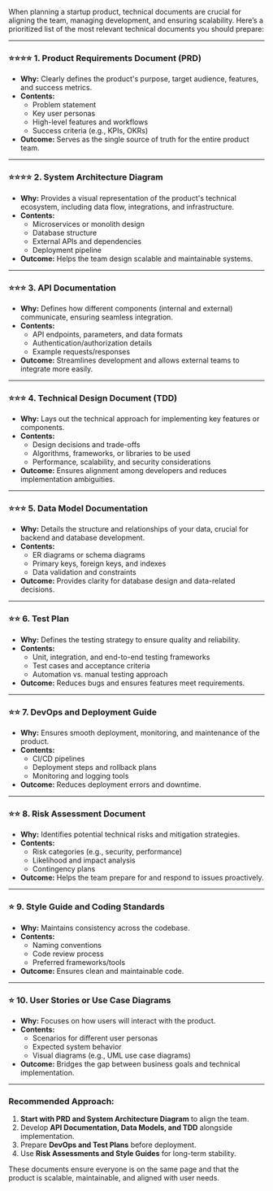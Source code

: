 When planning a startup product, technical documents are crucial for aligning the team, managing development, and ensuring scalability. Here’s a prioritized list of the most relevant technical documents you should prepare:

---

### ⭐⭐⭐⭐ **1. Product Requirements Document (PRD)**

- **Why:** Clearly defines the product's purpose, target audience, features, and success metrics.
- **Contents:**
  - Problem statement
  - Key user personas
  - High-level features and workflows
  - Success criteria (e.g., KPIs, OKRs)
- **Outcome:** Serves as the single source of truth for the entire product team.

---

### ⭐⭐⭐⭐ **2. System Architecture Diagram**

- **Why:** Provides a visual representation of the product's technical ecosystem, including data flow, integrations, and infrastructure.
- **Contents:**
  - Microservices or monolith design
  - Database structure
  - External APIs and dependencies
  - Deployment pipeline
- **Outcome:** Helps the team design scalable and maintainable systems.

---

### ⭐⭐⭐ **3. API Documentation**

- **Why:** Defines how different components (internal and external) communicate, ensuring seamless integration.
- **Contents:**
  - API endpoints, parameters, and data formats
  - Authentication/authorization details
  - Example requests/responses
- **Outcome:** Streamlines development and allows external teams to integrate more easily.

---

### ⭐⭐⭐ **4. Technical Design Document (TDD)**

- **Why:** Lays out the technical approach for implementing key features or components.
- **Contents:**
  - Design decisions and trade-offs
  - Algorithms, frameworks, or libraries to be used
  - Performance, scalability, and security considerations
- **Outcome:** Ensures alignment among developers and reduces implementation ambiguities.

---

### ⭐⭐⭐ **5. Data Model Documentation**

- **Why:** Details the structure and relationships of your data, crucial for backend and database development.
- **Contents:**
  - ER diagrams or schema diagrams
  - Primary keys, foreign keys, and indexes
  - Data validation and constraints
- **Outcome:** Provides clarity for database design and data-related decisions.

---

### ⭐⭐ **6. Test Plan**

- **Why:** Defines the testing strategy to ensure quality and reliability.
- **Contents:**
  - Unit, integration, and end-to-end testing frameworks
  - Test cases and acceptance criteria
  - Automation vs. manual testing approach
- **Outcome:** Reduces bugs and ensures features meet requirements.

---

### ⭐⭐ **7. DevOps and Deployment Guide**

- **Why:** Ensures smooth deployment, monitoring, and maintenance of the product.
- **Contents:**
  - CI/CD pipelines
  - Deployment steps and rollback plans
  - Monitoring and logging tools
- **Outcome:** Reduces deployment errors and downtime.

---

### ⭐⭐ **8. Risk Assessment Document**

- **Why:** Identifies potential technical risks and mitigation strategies.
- **Contents:**
  - Risk categories (e.g., security, performance)
  - Likelihood and impact analysis
  - Contingency plans
- **Outcome:** Helps the team prepare for and respond to issues proactively.

---

### ⭐ **9. Style Guide and Coding Standards**

- **Why:** Maintains consistency across the codebase.
- **Contents:**
  - Naming conventions
  - Code review process
  - Preferred frameworks/tools
- **Outcome:** Ensures clean and maintainable code.

---

### ⭐ **10. User Stories or Use Case Diagrams**

- **Why:** Focuses on how users will interact with the product.
- **Contents:**
  - Scenarios for different user personas
  - Expected system behavior
  - Visual diagrams (e.g., UML use case diagrams)
- **Outcome:** Bridges the gap between business goals and technical implementation.

---

### Recommended Approach:

1. **Start with PRD and System Architecture Diagram** to align the team.
2. Develop **API Documentation, Data Models, and TDD** alongside implementation.
3. Prepare **DevOps and Test Plans** before deployment.
4. Use **Risk Assessments and Style Guides** for long-term stability.

These documents ensure everyone is on the same page and that the product is scalable, maintainable, and aligned with user needs.
